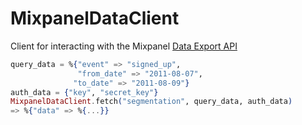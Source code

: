 MixpanelDataClient
==================

Client for interacting with the Mixpanel [Data Export API](https://mixpanel.com/docs/api-documentation/data-export-api)

```elixir
query_data = %{"event" => "signed_up", 
               "from_date" => "2011-08-07", 
              "to_date" => "2011-08-09"}
auth_data = {"key", "secret_key"}
MixpanelDataClient.fetch("segmentation", query_data, auth_data)
=> %{"data" => %{...}}
```
